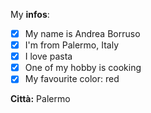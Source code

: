 My **infos**:

- [x] My name is Andrea Borruso
- [x] I'm from Palermo, Italy
- [x] I love pasta
- [x] One of my hobby is cooking
- [x] My favourite color: red

**Città:** Palermo
